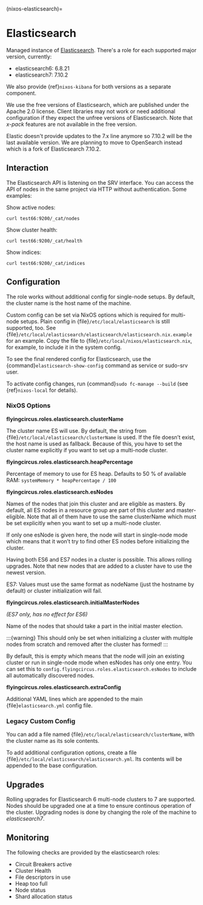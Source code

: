 (nixos-elasticsearch)=

# Elasticsearch

Managed instance of [Elasticsearch](https://www.elastic.co/elasticsearch).
There's a role for each supported major version, currently:

- elasticsearch6: 6.8.21
- elasticsearch7: 7.10.2

We also provide {ref}`nixos-kibana` for both versions as a separate component.

We use the free versions of Elasticsearch, which are published under the Apache
2.0 license. Client libraries may not work or need additional configuration if
they expect the unfree versions of Elasticsearch. Note that *x-pack* features
are not available in the free version.

Elastic doesn't provide updates to the 7.x line anymore so 7.10.2
will be the last available version. We are planning to move to OpenSearch
instead which is a fork of Elasticsearch 7.10.2.

## Interaction

The Elasticsearch API is listening on the SRV interface. You can access
the API of nodes in the same project via HTTP without authentication.
Some examples:

Show active nodes:

```shell
curl test66:9200/_cat/nodes
```

Show cluster health:

```shell
curl test66:9200/_cat/health
```

Show indices:

```shell
curl test66:9200/_cat/indices
```

## Configuration

The role works without additional config for single-node setups.
By default, the cluster name is the host name of the machine.

Custom config can be set via NixOS options which is required for multi-node
setups. Plain config in {file}`/etc/local/elasticsearch` is still supported, too.
See {file}`/etc/local/elasticsearch/elasticsearch/elasticsearch.nix.example` for an example.
Copy the file to {file}`/etc/local/nixos/elasticsearch.nix`, for example, to
include it in the system config.

To see the final rendered config for Elasticsearch, use the
{command}`elasticsearch-show-config` command as service or sudo-srv user.

To activate config changes, run {command}`sudo fc-manage --build`
(see {ref}`nixos-local` for details).

### NixOS Options

**flyingcircus.roles.elasticsearch.clusterName**

The cluster name ES will use. By default, the string from
{file}`/etc/local/elasticsearch/clusterName` is used. If the file doesn’t exist,
the host name is used as fallback. Because of this, you have to set the
cluster name explicitly if you want to set up a multi-node cluster.

**flyingcircus.roles.elasticsearch.heapPercentage**

Percentage of memory to use for ES heap. Defaults to 50 % of available
RAM: `systemMemory * heapPercentage / 100`

**flyingcircus.roles.elasticsearch.esNodes**

Names of the nodes that join this cluster and are eligible as masters.
By default, all ES nodes in a resource group are part of this cluster
and master-eligible. Note that all of them have to use the same
clusterName which must be set explicitly when you want to set up a
multi-node cluster.

If only one esNode is given here, the node will start in single-node
mode which means that it won’t try to find other ES nodes before
initializing the cluster.

Having both ES6 and ES7 nodes in a cluster is possible. This allows
rolling upgrades. Note that new nodes that are added to a cluster have
to use the newest version.

ES7: Values must use the same format as nodeName (just the hostname by
default) or cluster initialization will fail.

**flyingcircus.roles.elasticsearch.initialMasterNodes**

*(ES7 only, has no effect for ES6)*

Name of the nodes that should take a part in the initial master
election.

:::{warning}
This should only be set when initializing a cluster
with multiple nodes from scratch and removed after the cluster has
formed!
:::

By default, this is empty which means that the node will join an
existing cluster or run in single-node mode when esNodes has only one
entry. You can set this to
`config.flyingcircus.roles.elasticsearch.esNodes` to include all
automatically discovered nodes.

**flyingcircus.roles.elasticsearch.extraConfig**

Additional YAML lines which are appended to the main
{file}`elasticsearch.yml` config file.

### Legacy Custom Config

You can add a file named {file}`/etc/local/elasticsearch/clusterName`, with
the cluster name as its sole contents.

To add additional configuration options, create a file
{file}`/etc/local/elasticsearch/elasticsearch.yml`. Its contents will be
appended to the base configuration.

## Upgrades

Rolling upgrades for Elasticsearch 6 multi-node clusters to 7 are supported.
Nodes should be upgraded one at a time to ensure continous operation of the
cluster. Upgrading nodes is done by changing the role of the machine to
*elasticsearch7*.

## Monitoring

The following checks are provided by the elasticsearch roles:

- Circuit Breakers active
- Cluster Health
- File descriptors in use
- Heap too full
- Node status
- Shard allocation status
